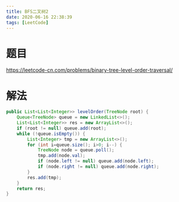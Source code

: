 ```yaml
---
title: BFS二叉树2
date: 2020-06-16 22:38:39
tags: [LeetCode]
---
```


# 题目

https://leetcode-cn.com/problems/binary-tree-level-order-traversal/

<!--mroe-->



# 解法

```java
public List<List<Integer>> levelOrder(TreeNode root) {
    Queue<TreeNode> queue = new LinkedList<>();
    List<List<Integer>> res = new ArrayList<>();
    if (root != null) queue.add(root);
    while (!queue.isEmpty()) {
        List<Integer> tmp = new ArrayList<>();
        for (int i=queue.size(); i>0; i--) {
            TreeNode node = queue.poll();
            tmp.add(node.val);
            if (node.left != null) queue.add(node.left);
            if (node.right != null) queue.add(node.right);
        }
        res.add(tmp);
    }
    return res;
}
```